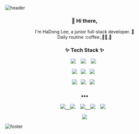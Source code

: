 ![header](https://capsule-render.vercel.app/api?type=wave&color=auto&height=300&section=header&text=HaDong%20Lee&fontSize=90)

<h3 align="center"> 👋 Hi there,</h3>
<p align="center">
I'm HaDong Lee, a junior full-stack developer. 🌱 <br>
Daily routine :coffee:,👩‍💻,🧘
</p>

<h3 align="center">✨ Tech Stack ✨ </h3>

<p align="center">
  <img src="https://img.shields.io/badge/python%20-%2314354C.svg?&style=for-the-badge&logo=python&logoColor=white"/>&nbsp;&nbsp;&nbsp;
<!--   <img src="https://img.shields.io/badge/typescript%20-%23007ACC.svg?&style=for-the-badge&logo=typescript&logoColor=white"/>&nbsp;&nbsp;&nbsp; -->
  <img src="https://img.shields.io/badge/node.js%20-%2343853D.svg?&style=for-the-badge&logo=node.js&logoColor=white"/>&nbsp;&nbsp;&nbsp;
  <img src="https://img.shields.io/badge/AWS%20-%23FF9900.svg?&style=for-the-badge&logo=amazon-aws&logoColor=white"/>&nbsp;&nbsp;
</p>
<p align="center">
  <img src="https://img.shields.io/badge/react%20-%2320232a.svg?&style=flat-square&logo=react&logoColor=%2361DAFB"/>&nbsp;&nbsp;
<!--   <img src="https://img.shields.io/badge/redux%20-%23593d88.svg?&style=flat-square&logo=redux&logoColor=white"/>&nbsp;&nbsp; -->
<!--   <img src="https://img.shields.io/badge/vuejs%20-%2335495e.svg?&style=flat-square&logo=vue.js&logoColor=%234FC08D"/>&nbsp;&nbsp; -->
  <img src="https://img.shields.io/badge/Django-092E20?style=flat-square&logo=Django&logoColor=white"/>&nbsp;&nbsp;
<!--   <img src="https://img.shields.io/badge/AWS%20-%23FF9900.svg?&style=flat-square&logo=amazon-aws&logoColor=white"/>&nbsp;&nbsp; -->
  <img src="https://img.shields.io/badge/nginx%20-%23009639.svg?&style=flat-square&logo=nginx&logoColor=white"/>&nbsp;&nbsp;
</p>
<p align="center">
  <img src="https://img.shields.io/badge/jenkins%20-%232C5263.svg?&style=flat-square&logo=jenkins&logoColor=white"/>&nbsp;&nbsp;
<!--   <img src ="https://img.shields.io/badge/postgres-%23316192.svg?&style=flat-square&logo=postgresql&logoColor=white"/>&nbsp;&nbsp; -->
<!--   <img src ="https://img.shields.io/badge/MongoDB-%234ea94b.svg?&style=flat-square&logo=mongodb&logoColor=white"/>&nbsp;&nbsp; -->
  <img src="https://img.shields.io/badge/docker%20-%230db7ed.svg?&style=flat-square&logo=docker&logoColor=white"/>&nbsp;&nbsp;
  <img src="https://img.shields.io/badge/kubernetes%20-%23326ce5.svg?&style=fflat-square&logo=kubernetes&logoColor=white"/>&nbsp;&nbsp;
<!--   <img src="https://img.shields.io/badge/Jupyter%20-%23F37626.svg?&style=flat-square&logo=Jupyter&logoColor=white" />&nbsp;&nbsp; -->
</p>

<h3 align="center">•••</h3>

<p align="center" align="right">
  <a target="_blank" href="https://hadong.dev/TIL"><img src="http://img.shields.io/badge/-TIL-yellow?style=flat-square&logo=github&locoColor=white"</a>&nbsp;&nbsp;&nbsp;
  <a target="_blank" href="https://metleeha.tistory.com"><img src="https://img.shields.io/badge/Blog-%2312100E.svg?&style=flat-square&logo=dev.to&logoColor=white" /></a>&nbsp;&nbsp;&nbsp;
  <a target="_blank" href="https://www.linkedin.com/in/hadongme/"><img src="http://img.shields.io/badge/-LinkedIn-blue?style=flat-square&logo=Linkedin&logoColor=white&&locoColor=white"</a>&nbsp;&nbsp;&nbsp;
  <a target="_blank" target="_blank"href="https://twitter.com/hadonglee"><img src="https://img.shields.io/badge/twitter-%231DA1F2.svg?&style=flat-square&logo=twitter&logoColor=white" /></a>&nbsp;&nbsp;&nbsp;
  <a target="_blank" href="mailto:hadongme@gmail.com?subject=Hello%20Ileri,%20From%20Github"><img src="https://img.shields.io/badge/gmail-%23D14836.svg?&style=flat-square&logo=gmail&logoColor=white" /></a>&nbsp;&nbsp;&nbsp;
</p>
<p align="center">
  <a target="_blank" href="https://hits.seeyoufarm.com"><img src="https://hits.seeyoufarm.com/api/count/incr/badge.svg?url=https%3A%2F%2Fgithub.com%2Fmetleeha%2Fhit-counter&count_bg=%2379BDF1&title_bg=%238C8C8C&icon=&icon_color=%23E98CC9&title=hits&edge_flat=false"/></a>
</p>

![footer](https://capsule-render.vercel.app/api?type=wave&color=auto&height=200&section=footer&text=%20&fontSize=90)

<!--
**metleeha/metleeha** is a ✨ _special_ ✨ repository because its `README.md` (this file) appears on your GitHub profile.

[![HadongLee's github stats](https://github-readme-stats.vercel.app/api?username=metleeha&show_icons=true&theme=dracula)](https://github.com/metleeha/github-readme-stats)
[![Top Langs](https://github-readme-stats.vercel.app/api/top-langs/?username=metleeha&layout=compact&theme=dracula)](https://github.com/metleeha)

Here are some ideas to get you started:

- 🔭 I’m currently working on ...
- 🌱 I’m currently learning ...
- 👯 I’m looking to collaborate on ...
- 🤔 I’m looking for help with ...
- 💬 Ask me about ...
- 📫 How to reach me: ...
- 😄 Pronouns: ...
- ⚡ Fun fact: ...
-->
